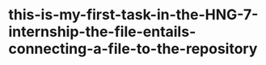 # this-is-my-first-task-in-the-HNG-7-internship-the-file-entails-connecting-a-file-to-the-repository